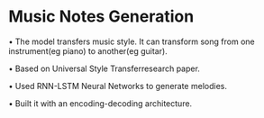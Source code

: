 # Music Notes Generation
• The model transfers music style. It can transform song from one
instrument(eg piano) to another(eg guitar).

• Based on Universal Style Transferresearch paper.

• Used RNN-LSTM Neural Networks to generate melodies.

• Built it with an encoding-decoding architecture.
